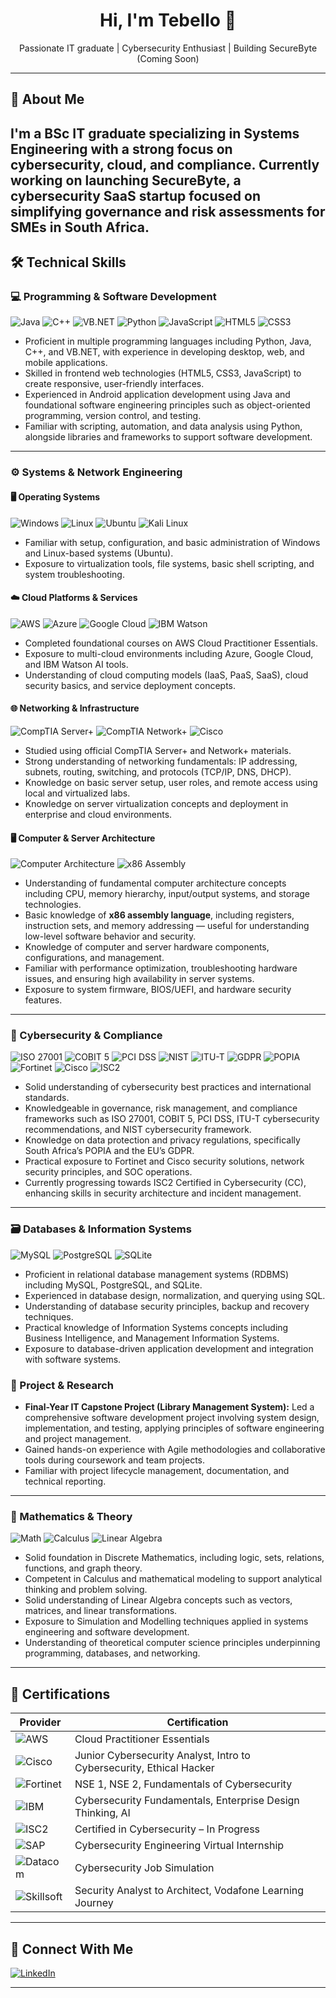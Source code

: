 <h1 align="center">Hi, I'm Tebello 👋</h1>

<p align="center">
  Passionate IT graduate | Cybersecurity Enthusiast | Building SecureByte (Coming Soon)
</p>

---

## 🚀 About Me

I'm a BSc IT graduate specializing in Systems Engineering with a strong focus on cybersecurity, cloud, and compliance. Currently working on launching **SecureByte**, a cybersecurity SaaS startup focused on simplifying governance and risk assessments for SMEs in South Africa.
---

## 🛠️ Technical Skills

### 💻 Programming & Software Development

![Java](https://img.shields.io/badge/Java-ED8B00?style=flat&logo=java&logoColor=white)
![C++](https://img.shields.io/badge/C++-00599C?style=flat&logo=c%2B%2B&logoColor=white)
![VB.NET](https://img.shields.io/badge/VB.NET-512BD4?style=flat)
![Python](https://img.shields.io/badge/Python-3776AB?style=flat&logo=python&logoColor=white)
![JavaScript](https://img.shields.io/badge/JavaScript-F7DF1E?style=flat&logo=javascript&logoColor=black)
![HTML5](https://img.shields.io/badge/HTML5-E34F26?style=flat&logo=html5&logoColor=white)
![CSS3](https://img.shields.io/badge/CSS3-1572B6?style=flat&logo=css3&logoColor=white)

- Proficient in multiple programming languages including Python, Java, C++, and VB.NET, with experience in developing desktop, web, and mobile applications.
- Skilled in frontend web technologies (HTML5, CSS3, JavaScript) to create responsive, user-friendly interfaces.
- Experienced in Android application development using Java and foundational software engineering principles such as object-oriented programming, version control, and testing.
- Familiar with scripting, automation, and data analysis using Python, alongside libraries and frameworks to support software development.

---

### ⚙️ Systems & Network Engineering

#### 🖥️ Operating Systems
![Windows](https://img.shields.io/badge/Windows-0078D6?style=flat&logo=windows&logoColor=white)
![Linux](https://img.shields.io/badge/Linux-FCC624?style=flat&logo=linux&logoColor=black)
![Ubuntu](https://img.shields.io/badge/Ubuntu-E95420?style=flat&logo=ubuntu&logoColor=white)
![Kali Linux](https://img.shields.io/badge/Kali_Linux-557C94?style=flat&logo=kalilinux&logoColor=white)

- Familiar with setup, configuration, and basic administration of Windows and Linux-based systems (Ubuntu).
- Exposure to virtualization tools, file systems, basic shell scripting, and system troubleshooting.

#### ☁️ Cloud Platforms & Services
![AWS](https://img.shields.io/badge/AWS-232F3E?style=flat&logo=amazon-aws&logoColor=white)
![Azure](https://img.shields.io/badge/Microsoft_Azure-0078D4?style=flat&logo=microsoft-azure&logoColor=white)
![Google Cloud](https://img.shields.io/badge/Google_Cloud-4285F4?style=flat&logo=google-cloud&logoColor=white)
![IBM Watson](https://img.shields.io/badge/IBM_Watson-052FAD?style=flat&logo=ibm&logoColor=white)

- Completed foundational courses on AWS Cloud Practitioner Essentials.
- Exposure to multi-cloud environments including Azure, Google Cloud, and IBM Watson AI tools.
- Understanding of cloud computing models (IaaS, PaaS, SaaS), cloud security basics, and service deployment concepts.

#### 🌐 Networking & Infrastructure
![CompTIA Server+](https://img.shields.io/badge/CompTIA-Server+-E21836?style=flat)
![CompTIA Network+](https://img.shields.io/badge/CompTIA-Network+-E21836?style=flat)
![Cisco](https://img.shields.io/badge/Cisco-Networking-1BA0D7?style=flat&logo=cisco&logoColor=white)

- Studied using official CompTIA Server+ and Network+ materials.
- Strong understanding of networking fundamentals: IP addressing, subnets, routing, switching, and protocols (TCP/IP, DNS, DHCP).
- Knowledge on basic server setup, user roles, and remote access using local and virtualized labs.
- Knowledge on server virtualization concepts and deployment in enterprise and cloud environments.

#### 🖥️ Computer & Server Architecture
![Computer Architecture](https://img.shields.io/badge/Computer_Architecture-4A90E2?style=flat&logo=processor&logoColor=white)
![x86 Assembly](https://img.shields.io/badge/x86_Assembly-6E4C13?style=flat&logo=gnuemacs&logoColor=white)

- Understanding of fundamental computer architecture concepts including CPU, memory hierarchy, input/output systems, and storage technologies.
- Basic knowledge of **x86 assembly language**, including registers, instruction sets, and memory addressing — useful for understanding low-level software behavior and security.
- Knowledge of computer and server hardware components, configurations, and management.
- Familiar with performance optimization, troubleshooting hardware issues, and ensuring high availability in server systems.
- Exposure to system firmware, BIOS/UEFI, and hardware security features.

---

### 🔐 Cybersecurity & Compliance

![ISO 27001](https://img.shields.io/badge/ISO_27001-000000?style=flat)
![COBIT 5](https://img.shields.io/badge/COBIT_5-0078D7?style=flat&logo=microsoft&logoColor=white)
![PCI DSS](https://img.shields.io/badge/PCI_DSS-A00000?style=flat)
![NIST](https://img.shields.io/badge/NIST-003366?style=flat)
![ITU-T](https://img.shields.io/badge/ITU--T-005A9C?style=flat)
![GDPR](https://img.shields.io/badge/GDPR-2A5ADA?style=flat)
![POPIA](https://img.shields.io/badge/POPIA-FF8C00?style=flat)
![Fortinet](https://img.shields.io/badge/Fortinet-E1000F?style=flat)
![Cisco](https://img.shields.io/badge/Cisco-1BA0D7?style=flat&logo=cisco&logoColor=white)
![ISC2](https://img.shields.io/badge/ISC2-Candidate-green?style=flat)

- Solid understanding of cybersecurity best practices and international standards.
- Knowledgeable in governance, risk management, and compliance frameworks such as ISO 27001, COBIT 5, PCI DSS, ITU-T cybersecurity recommendations, and NIST cybersecurity framework.
- Knowledge on data protection and privacy regulations, specifically South Africa’s POPIA and the EU’s GDPR.
- Practical exposure to Fortinet and Cisco security solutions, network security principles, and SOC operations.
- Currently progressing towards ISC2 Certified in Cybersecurity (CC), enhancing skills in security architecture and incident management.

---


### 🗃️ Databases & Information Systems

![MySQL](https://img.shields.io/badge/MySQL-4479A1?style=flat&logo=mysql&logoColor=white)
![PostgreSQL](https://img.shields.io/badge/PostgreSQL-336791?style=flat&logo=postgresql&logoColor=white)
![SQLite](https://img.shields.io/badge/SQLite-003B57?style=flat&logo=sqlite&logoColor=white)

- Proficient in relational database management systems (RDBMS) including MySQL, PostgreSQL, and SQLite.
- Experienced in database design, normalization, and querying using SQL.
- Understanding of database security principles, backup and recovery techniques.
- Practical knowledge of Information Systems concepts including Business Intelligence, and Management Information Systems.
- Exposure to database-driven application development and integration with software systems.



### 📁 Project & Research
- **Final-Year IT Capstone Project (Library Management System):** Led a comprehensive software development project involving system design, implementation, and testing, applying principles of software engineering and project management.
- Gained hands-on experience with Agile methodologies and collaborative tools during coursework and team projects.
- Familiar with project lifecycle management, documentation, and technical reporting.

---
### 📐 Mathematics & Theory
![Math](https://img.shields.io/badge/Discrete_Math-green)
![Calculus](https://img.shields.io/badge/Calculus-blue)
![Linear Algebra](https://img.shields.io/badge/Linear_Algebra-purple)

- Solid foundation in Discrete Mathematics, including logic, sets, relations, functions, and graph theory.
- Competent in Calculus and mathematical modeling to support analytical thinking and problem solving.
- Solid understanding of Linear Algebra concepts such as vectors, matrices, and linear transformations.
- Exposure to Simulation and Modelling techniques applied in systems engineering and software development.
- Understanding of theoretical computer science principles underpinning programming, databases, and networking.



---

## 📜 Certifications

| Provider | Certification |
|---------|----------------|
| ![AWS](https://img.shields.io/badge/AWS-Cloud_Practitioner-FF9900?style=flat&logo=amazon-aws&logoColor=white) | Cloud Practitioner Essentials |
| ![Cisco](https://img.shields.io/badge/Cisco-Cybersecurity_Analyst-1BA0D7?style=flat&logo=cisco&logoColor=white) | Junior Cybersecurity Analyst, Intro to Cybersecurity, Ethical Hacker |
| ![Fortinet](https://img.shields.io/badge/Fortinet-NSE_1_&_2-E1000F?style=flat) | NSE 1, NSE 2, Fundamentals of Cybersecurity |
| ![IBM](https://img.shields.io/badge/IBM-Cybersecurity,_AI,_Design_Thinking-054ADA?style=flat&logo=ibm&logoColor=white) | Cybersecurity Fundamentals, Enterprise Design Thinking, AI |
| ![ISC2](https://img.shields.io/badge/ISC2-Candidate_(CC_In_Progress)-00A489?style=flat) | Certified in Cybersecurity – In Progress |
| ![SAP](https://img.shields.io/badge/SAP-Cybersecurity_Internship_(Forage)-0FAAFF?style=flat&logo=sap&logoColor=white) | Cybersecurity Engineering Virtual Internship |
| ![Datacom](https://img.shields.io/badge/Datacom-Cybersecurity_Job_Simulation_(Forage)-222222?style=flat) | Cybersecurity Job Simulation |
| ![Skillsoft](https://img.shields.io/badge/Skillsoft-Security_Analyst_to_Architect-E60028?style=flat) | Security Analyst to Architect, Vodafone Learning Journey |


---

## 🔗 Connect With Me

[![LinkedIn](https://img.shields.io/badge/LinkedIn-blue?style=flat&logo=linkedin&logoColor=white)](https://linkedin.com/in/tebello-mbhele)  

---

